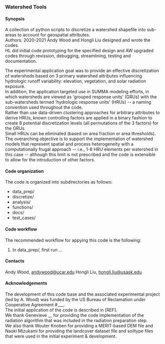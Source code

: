 ### Watershed Tools ###

#### Synopsis ####
A collection of python scripts to discretize a watershed shapefile into sub-areas to account for geospatial attributes.<br>
Authors:  2020-2021 Andy Wood and Hongli Liu designed and wrote the codes. <br>
          HL did initial code prototyping for the specified design and AW upgraded codes through revission, debugging, streamlining, testing and documentation. <br>

The experimental application goal was to provide an effective discretization of watersheds based on 3 primary watershed attributes influencing hydrologic runoff variability:  elevation, vegetation, and solar radiation exposure. <br>
In addition, the application targeted use in SUMMA modeling efforts, in which watersheds are viewed as 'grouped response units' (GRUs) with the sub-watersheds termed 'hydrologic response units' (HRUs) -- a naming convention used throughout the code.  <br>
Rather than use data-driven clustering approaches for arbitrary attributes to derive HRUs, known controlling factors are applied in a binary fashion to create 8 potential discretization levels (all permutations of the 3 factors) for the GRUs.<br>
Small HRUs can be eliminated (based on area fraction or area thresholds).<br>
The overarching objective is to support the implementation of watershed models that represent spatial and process heterogeneity with a computationally frugal approach -- i.e., 1-8 HRU elements per watershed in this case -- although this limit is not prescribed and the code is extensible to allow for the introduction of other factors.   

#### Code organization ####
The code is organized into subdirectories as follows:<br>
 * data_prep/
 * discretize/
 * analysis/
 * functions/
 * docs/
 * test_cases/

#### Code workflow ####
The recommended workflow for appying this code is the following:<br>
 1. In data_prep/, first run ... 





#### Contacts ####
Andy Wood, andywood@ucar.edu
Hongli Liu, hongli.liu@usask.edu




#### Acknowledgements ####
The development of this code base and the associated experimental project (led by A. Wood) was funded by the US Bureau of Reclamation under Cooperative Agreement #___.<br>
The initial application of the code is described in [REF].<br>
We thank Genevieve __ for providing the code implementation of the radiation algorithm that was included in the radiation preparation step.  <br>
We also thank Wouter Knoben for providing a MERIT-based DEM file and Naoki Mizukami for providing the landcover dataset file and soiltype files that were used in the initial experiment & development. <br>










